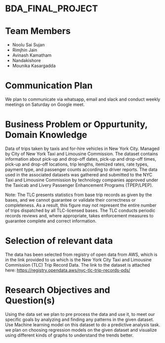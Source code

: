# BDA_FINAL_PROJECT
# Team Members
* Noolu Sai Sujan
* Rimjhin Jain
* Avinash Kamatham
* Nandakishore
* Mounika Kasargadda

# Communication Plan
We plan to communicate via whatsapp, email and slack and conduct weekly meetings on Saturday on Google meet.

# Business Problem or Oppurtunity, Domain Knowledge

Data of trips taken by taxis and for-hire vehicles in New York City. Managed by City of New York Taxi and Limousine Commission. The dataset contains information about  pick-up and drop-off dates, pick-up and drop-off times, pick-up and drop-off locations, trip lengths, itemized rates, rate types, payment type, and passenger counts according to driver reports. The data used in the associated datasets was gathered and submitted to the NYC Taxi and Limousine Commission by technology companies approved under the Taxicab and Livery Passenger Enhancement Programs (TPEP/LPEP).

Note: The TLC presents statistics from base trip records as given by the bases, and we cannot guarantee or validate their correctness or completeness. As a result, this figure may not represent the entire number of trips dispatched by all TLC-licensed bases. The TLC conducts periodic records reviews and, where appropriate, takes enforcement measures to guarantee complete and correct information.

#  Selection of relevant data

The data has been selected from registry of open data from AWS, which is in the link provided to us which is the New York City Taxi and Limousine Commission (TLC) Trip Record Data.
The link to the dataset is attached here: https://registry.opendata.aws/nyc-tlc-trip-records-pds/

# Research Objectives and Question(s)

Using the data set we plan to pre process the data and use it, to meet our specific goals by analyzing and finding any patterns in the given dataset.
Use Machine learning model on this dataset to do a predictive analysis task. we plan on choosing regression models on the given dataset and visualize using different kinds of graphs to understand the trends better.


